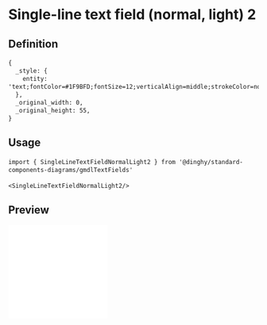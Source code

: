 # Single-line text field (normal, light) 2

## Definition

```
{
  _style: { 
    entity: 'text;fontColor=#1F9BFD;fontSize=12;verticalAlign=middle;strokeColor=none;fillColor=none;whiteSpace=wrap;html=1;',
  },
  _original_width: 0,
  _original_height: 55,
}
```

## Usage

```
import { SingleLineTextFieldNormalLight2 } from '@dinghy/standard-components-diagrams/gmdlTextFields'

<SingleLineTextFieldNormalLight2/>
```

## Preview

<img src="./single-line-text-field-normal-light-2.png" width="200"/>
